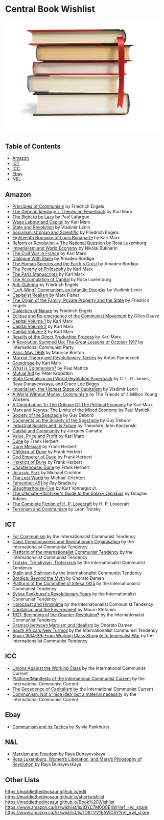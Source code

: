 # Central Book Wishlist
![books](books.png)

## Table of Contents
* [Amazon](#amazon)
* [ICT](#ict)
* [ICC](#icc)
* [Ebay](#ebay)
* [N&L](#n-l)

## Amazon

* [Principles of Communism](https://www.amazon.ca/dp/9977090025/) by Friedrich Engels
* [The German Ideology + Theses on Feuerbach](https://www.amazon.ca/German-Ideology-Including-Thesis-Feuerbach/dp/1573922587/) by Karl Marx
* [The Right to be Lazy](https://www.amazon.ca/Right-Be-Lazy-Paul-Lafargue/dp/1406881430/) by Paul Lafargue
* [Wage Labour and Capital](https://www.amazon.ca/Wage-Labor-Capital-Karl-Marx/dp/1978461232/) by Karl Marx
* [State and Revolution](https://www.amazon.ca/dp/1795754613/) by Vladimir Lenin
* [Socialism: Utopian and Scientific](https://www.amazon.ca/Socialism-Utopian-Scientific-Frederick-Engels/dp/1514132230/) by Friedrich Engels
* [Eighteenth Brumaire of Louis Bonaparte](https://www.amazon.ca/Eighteenth-Brumaire-Louis-Bonaparte/dp/1522064885/) by Karl Marx
* [Reform or Revolution + The National Question](https://www.amazon.ca/Writings-Rosa-Luxemburg-Revolution-National/dp/1934941913/) by Rosa Luxemburg
* [Imperialism and World Economy](https://www.amazon.ca/Imperialism-World-Economy-Nikolai-Bukharin/dp/1516843460/) by Nikolai Bukharin
* [The Civil War in France](https://www.amazon.ca/dp/1614276048/) by Karl Marx
* [Dialogue With Stalin](https://www.amazon.ca/Dialogue-Stalin-Amadeo-Bordiga/dp/7465082013/) by Amadeo Bordiga
* [The Human Species and the Earth's Crust](https://www.amazon.ca/Human-Species-Earths-Crust-13/dp/5684164749/) by Amadeo Bordiga
* [The Poverty of Philosophy](https://www.amazon.ca/Poverty-Philosophy-Classic-Reprint/dp/1451015178/) by Karl Marx
* [The Paris Manuscripts](https://www.amazon.ca/Economic-Philosophic-Manuscripts-1844-Karl/dp/0486455610/) by Karl Marx
* [The Accumulation of Capital](https://www.amazon.ca/Accumulation-Capital-Rosa-Luxemburg/dp/1614277885/) by Rosa Luxemburg
* [Anti-Dühring](https://www.amazon.ca/dp/1661533663/) by Friedrich Engels
* ["Left-Wing" Communism, an Infantile Disorder](https://www.amazon.ca/dp/1537029371/) by Vladimir Lenin
* [Capitalist Realism](https://www.amazon.ca/dp/1846943175/) by Mark Fisher
* [The Origin of the Family, Private Property and the State](https://www.amazon.ca/dp/1978455127/) by Friedrich Engels
* [Dialectics of Nature](https://www.amazon.ca/dp/1900007452/) by Friedrich Engels
* [Eclipse and Re-emergence of the Communist Movement](https://www.amazon.ca/dp/1629630438/) by Gilles Dauvé
* [Capital Volume 1](https://www.amazon.ca/Capital-1-Critique-Political-Economy/dp/0140445684/) by Karl Marx
* [Capital Volume 2](https://www.amazon.ca/Capital-2-Critique-Political-Economy/dp/0140445692/) by Karl Marx
* [Capital Volume 3](https://www.amazon.ca/dp/0140445706/) by Karl Marx
* [Results of the Direct Production Process](https://www.amazon.ca/dp/711411155X/) by Karl Marx
* [A Revolution Summed Up: The Great Lessons of October 1917](https://www.amazon.ca/dp/B08DSTHLLF/) by International Communist Party
* [Paris: May 1968](https://www.amazon.ca/dp/9132180195/) by Maurice Brinton
* [Marxist Theory and Revolutionary Tactics](https://www.amazon.ca/dp/2348252066/) by Anton Pannekoek
* [Grundrisse](https://www.amazon.ca/dp/0140445757/) by Karl Marx
* [What is Communism?](https://www.amazon.ca/dp/2343445133/) by Paul Mattick
* [Mutual Aid](https://www.amazon.ca/dp/1549909851/) by Peter Kropotkin
* [State Capitalism and World Revolution Paperback](https://www.amazon.ca/dp/1604860928/) by C. L. R. James, Raya Dunayevskaya, and Grace Lee Boggs
* [Imperialism, the Highest Stage of Capitalism](https://www.amazon.ca/dp/1603866639/) by Vladimir Lenin
* [A World Without Money: Communism](https://www.amazon.ca/dp/0422915068/) by The Friends of 4 Million Young Workers
* [A Contribution To The Critique Of The Political Economy](https://www.amazon.ca/dp/9389821940/) by Karl Marx
* [Marx and Keynes: The Limits of the Mixed Economy](https://www.amazon.ca/dp/4487549485/) by Paul Mattick
* [Society of the Spectacle](https://www.amazon.ca/Society-Spectacle-2-Radical-Reprint/dp/5841295055/) by Guy Debord
* [Comments on the Society of the Spectacle](https://www.amazon.ca/gp/product/1844676722/) by Guy Debord
* [Industrial Society and Its Future](https://www.amazon.ca/Industrial-Society-Its-Future-Unabomber/dp/B086Y5JY5K/) by Theodore John Kaczynski
* [Capital and Community](https://www.amazon.ca/Capital-Community-immediate-production-economic/dp/4550932848/) by Jacques Camatte
* [Value, Price and Profit](https://www.amazon.ca/Value-Price-Profit-Classic-Reprint/dp/B008NU3ODY/) by Karl Marx
* [Dune](https://www.amazon.ca/dp/0441172717/) by Frank Herbert
* [Dune Messiah](https://www.amazon.ca/dp/0593098234/) by Frank Herbert
* [Children of Dune](https://www.amazon.ca/dp/0593098242/) by Frank Herbert
* [God Emperor of Dune](https://www.amazon.ca/dp/0593098250/) by Frank Herbert
* [Heretics of Dune](https://www.amazon.ca/dp/0593098269/) by Frank Herbert
* [Chapterhouse: Dune](https://www.amazon.ca/dp/0593098277/) by Frank Herbert
* [Jurassic Park](https://www.amazon.ca/dp/0345538986/) by Michael Crichton
* [The Lost World](https://www.amazon.ca/dp/0345538994/) by Michael Crichton
* [Fahrenheit 451](https://www.amazon.ca/dp/1451673310/) by Ray Bradbury
* [Slaughterhouse-Five](https://www.amazon.ca/dp/0440180295/) by Kurt Vonnegut Jr.
* [The Ultimate Hitchhiker's Guide to the Galaxy Omnibus](https://www.amazon.ca/dp/1529051436/) by Douglas Adams
* [The Complete Fiction of H. P. Lovecraft](https://www.amazon.ca/dp/3903352012/) by H. P. Lovecraft
* [Terrorism and Communism](https://www.amazon.ca/Terrorism-Communism-Reply-Karl-Kautsky/dp/1786633434/) by Leon Trotsky

## ICT

* [For Communism](http://www.leftcom.org/en/store) by the Internationalist Communist Tendency
* [Class Consciousness and Revolutionary Organisation](http://www.leftcom.org/en/store) by the Internationalist Communist Tendency
* [Platform of the Internationalist Communist Tendency](http://www.leftcom.org/en/store) by the Internationalist Communist Tendency
* [Trotsky, Trotskyism, Trotskyists](http://www.leftcom.org/en/store) by the Internationalist Communist Tendency
* [Stalin and Stalinism](http://www.leftcom.org/en/store) by the Internationalist Communist Tendency
* [Bordiga: Beyond the Myth](http://www.leftcom.org/en/store) by Onorato Damen
* [Platform of the Committee of Intesa 1925](http://www.leftcom.org/en/store) by the Internationalist Communist Tendency
* [Sylvia Pankhurst's Revolutionary Years](http://www.leftcom.org/en/store) by the Internationalist Communist Tendency
* [Holocaust and Hiroshima](http://www.leftcom.org/en/store) by the Internationalist Communist Tendency
* [Capitalism and the Environment](http://www.leftcom.org/en/store) by Mauro Stefanini
* [1921: Beginning of the Counter-Revolution?](http://www.leftcom.org/en/store) by the Internationalist Communist Tendency
* [Gramsci between Marxism and Idealism](http://www.leftcom.org/en/store) by Onorato Damen
* [South Africa's New Turmoil](http://www.leftcom.org/en/store) by the Internationalist Communist Tendency
* [Spain 1934-39: From Working Class Struggle to Imperialist War](http://www.leftcom.org/en/store) by the Internationalist Communist Tendency

## ICC

* [Unions Against the Working Class](https://en.internationalism.org/pamphlets) by the International Communist Current
* [Platform/Manifesto of the International Communist Current](https://en.internationalism.org/pamphlets) by the International Communist Current
* [The Decadence of Capitalism](https://en.internationalism.org/pamphlets) by the International Communist Current
* [Communism: Not a 'nice idea' but a material necessity](https://en.internationalism.org/pamphlets) by the International Communist Current

## Ebay

* [Communism and its Tactics](https://www.ebay.ca/itm/Communism-and-Its-Tactics-Paperback-by-Pankhurst-Sylvia-Like-New-Used-Fre/363246346024) by Sylvia Pankhurst

## N&L

* [Marxism and Freedom](https://newsandletters.org/shop/books-by-raya-dunayevskaya/marxism-and-freedom-from-1776-until-today/) by Raya Dunayevskaya
* [Rosa Luxemburg, Women’s Liberation, and Marx’s Philosophy of Revolution](https://newsandletters.org/shop/on-women/rosa-luxemburg-womens-liberation-and-marxs-philosophy-of-revolution/) by Raya Dunayevskaya

## Other Lists

https://maddiethedinosaur.github.io/edit
https://maddiethedinosaur.github.io/shortwishlist
https://maddiethedinosaur.github.io/Book%20Wishlist
https://www.amazon.ca/hz/wishlist/ls/IQYC7M0O8E4W?ref_=wl_share
https://www.amazon.ca/hz/wishlist/ls/1O8TVV1EAWCRY?ref_=wl_share
